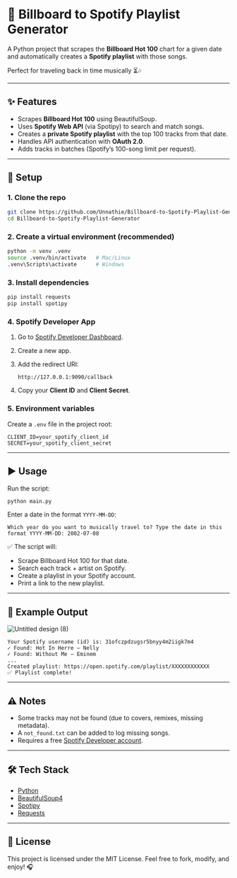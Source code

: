 # 🎵 Billboard to Spotify Playlist Generator

A Python project that scrapes the **Billboard Hot 100** chart for a given date and automatically creates a **Spotify playlist** with those songs.  

Perfect for traveling back in time musically ⏳🎶  

---

## ✨ Features
- Scrapes **Billboard Hot 100** using BeautifulSoup.
- Uses **Spotify Web API** (via Spotipy) to search and match songs.
- Creates a **private Spotify playlist** with the top 100 tracks from that date.
- Handles API authentication with **OAuth 2.0**.
- Adds tracks in batches (Spotify’s 100-song limit per request).

---

## 🚀 Setup

### 1. Clone the repo
```bash
git clone https://github.com/Unnathie/Billboard-to-Spotify-Playlist-Generator.git
cd Billboard-to-Spotify-Playlist-Generator
````

### 2. Create a virtual environment (recommended)

```bash
python -m venv .venv
source .venv/bin/activate   # Mac/Linux
.venv\Scripts\activate      # Windows
```

### 3. Install dependencies

```bash
pip install requests
pip install spotipy
```

### 4. Spotify Developer App

1. Go to [Spotify Developer Dashboard](https://developer.spotify.com/dashboard/).
2. Create a new app.
3. Add the redirect URI:

   ```
   http://127.0.0.1:9090/callback
   ```
4. Copy your **Client ID** and **Client Secret**.

### 5. Environment variables

Create a `.env` file in the project root:

```
CLIENT_ID=your_spotify_client_id
SECRET=your_spotify_client_secret
```
---

## ▶️ Usage

Run the script:

```bash
python main.py
```

Enter a date in the format `YYYY-MM-DD`:

```
Which year do you want to musically travel to? Type the date in this format YYYY-MM-DD: 2002-07-08
```

✅ The script will:

* Scrape Billboard Hot 100 for that date.
* Search each track + artist on Spotify.
* Create a playlist in your Spotify account.
* Print a link to the new playlist.

---

## 📂 Example Output
![Untitled design (8)](https://github.com/user-attachments/assets/c6025bf0-8cc3-4d74-85ed-b2d50531580d)

```
Your Spotify username (id) is: 31ofczpdzugsr5bnyy4m2iigk7m4
✓ Found: Hot In Herre — Nelly
✓ Found: Without Me — Eminem
...
Created playlist: https://open.spotify.com/playlist/XXXXXXXXXXXX
✅ Playlist complete!
```

---

## ⚠️ Notes

* Some tracks may not be found (due to covers, remixes, missing metadata).
* A `not_found.txt` can be added to log missing songs.
* Requires a free [Spotify Developer account](https://developer.spotify.com/).

---

## 🛠️ Tech Stack

* [Python](https://www.python.org/)
* [BeautifulSoup4](https://www.crummy.com/software/BeautifulSoup/)
* [Spotipy](https://spotipy.readthedocs.io/en/latest/)
* [Requests](https://docs.python-requests.org/en/latest/)

---

## 📜 License

This project is licensed under the MIT License.
Feel free to fork, modify, and enjoy! 🎧

```
